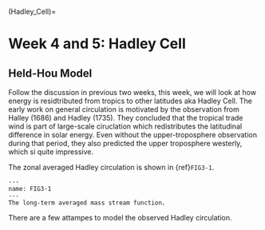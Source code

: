 (Hadley_Cell)=
# Week 4 and 5: Hadley Cell 
## Held-Hou Model

Follow the discussion in previous two weeks, this week, we will look at how energy is residtributed from tropics to other latitudes aka Hadley Cell. The early work on general circulation is motivated by the observation from Halley (1686) and Hadley (1735). They concluded that the tropical trade wind is part of large-scale ciruclation which redistributes the latitudinal difference in solar energy. Even without the upper-troposphere observation during that period, they also predicted the upper troposphere westerly, which si quite impressive. 

The zonal averaged Hadley circulation is shown in {ref}`FIG3-1`. 


```{figure} ../tropical-dynamics-figures/mass_stream_function.png
---
name: FIG3-1
---
The long-term averaged mass stream function. 
``` 

There are a few attampes to model the observed Hadley circulation. 
